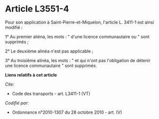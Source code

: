 # Article L3551-4

Pour son application à Saint-Pierre-et-Miquelon, l'article L. 3411-1 est ainsi modifié : 

1° Au premier aliéna, les mots : " d'une licence communautaire ou " sont supprimés ; 

2° Le deuxième alinéa n'est pas applicable ; 

3° Au troisième alinéa, les mots : " et qui n'ont pas l'obligation de détenir une licence communautaire " sont supprimés.

**Liens relatifs à cet article**

_Cite_:

  - Code des transports - art. L3411-1 (VT)

_Codifié par_:

  - Ordonnance n°2010-1307 du 28 octobre 2010 - art. (V)
